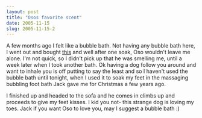 ```yaml
---
layout: post
title: "Osos favorite scent"
date: 2005-11-15
slug: 2005-11-15-2
---
```


A few months ago I felt like a bubble bath.  Not having any bubble bath here, I went out and bought  [this](http://www.thebodyshop.com/bodyshop/browse/product_detail.jsp?productId=prod160275&categoryId=cat30002)  and well after one soak, Oso wouldn&apos;t leave me alone.  I&apos;m not quick, so I didn&apos;t pick up that he was smelling me, until a week later when I took another bath.  Ok having a dog follow you around and want to inhale you is off putting to say the least and so I haven&apos;t used the bubble bath until tonight, when I used it to soak my feet in the massaging bubbling foot bath Jack gave me for Christmas a few years ago. 

I finished up and headed to the sofa and he comes in climbs up and proceeds to give my feet kisses.  I kid you not-  this strange dog is loving my toes.  Jack if you want Oso to love you, may I suggest a bubble bath :)

